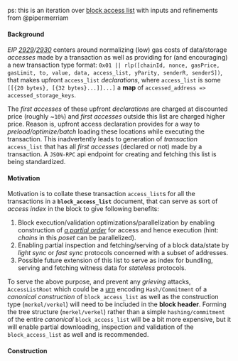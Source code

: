 ps: this is an iteration over [block access list](https://ethresear.ch/t/block-access-list/9357) with inputs and refinements from @pipermerriam 
#### Background
*EIP [2929](https://eips.ethereum.org/EIPS/eip-2929)/[2930](https://eips.ethereum.org/EIPS/eip-2930)* centers around  normalizing (low) gas costs of data/storage *accesses* made by a transaction  as well as providing  for (and encouraging) a new transaction type format: `0x01 || rlp([chainId, nonce, gasPrice, gasLimit, to, value, data, access_list, yParity, senderR, senderS])`, that makes upfront `access_list` *declarations*, where 
`access_list` is some `[[{20 bytes}, [{32 bytes}...]]...]` a **map** of `accessed_address => accessed_storage_keys`.

The *first accesses* of these upfront *declarations* are charged at discounted price (roughly ~`10%`) and *first accesses* outside this list are charged higher price. Reason is, upfront access declaration provides for a way to *preload/optimize/batch* loading  these locations while executing the transaction.
This inadvertently leads to generation of *transaction* `access_list` that has all *first accesses* (declared or not) made by a transaction. A `JSON-RPC` api endpoint for creating and fetching this list is being standardized. 
#### Motivation
Motivation is to collate these transaction `access_list`s for all the transactions in a **`block_access_list`** document, that can serve as sort of *access index*  in the block to give following benefits:
1. Block execution/validation optimizations/parallelization by enabling construction of *[a partial order](https://en.wikipedia.org/wiki/Partially_ordered_set)* for access and hence execution (hint: *chains* in this *poset* can be parallelized). 
2. Enabling partial inspection and fetching/serving of a block data/state by *light sync* or *fast sync* protocols concerned with a subset of addresses.
3. Possible future extension of this list to serve as index for bundling, serving and fetching witness data for *stateless* protocols.

To serve the above purpose, and prevent any *grieving* attacks, `AccessListRoot` which could be a [urn](https://en.wikipedia.org/wiki/Uniform_Resource_Name) encoding  `Hash/Commitment` of a *canonical construction* of  `block_access_list` as well as the construction type (`merkel/verkel`) will need to be included in the **block header**.
Forming the tree structure (`merkel/verkel`) rather than a simple `hashing/commitment` of the entire *canonical* `block_access_list` will be a bit more expensive, but it will enable partial downloading, inspection and validation of the `block_access_list` as well and is recommended.

#### Construction

